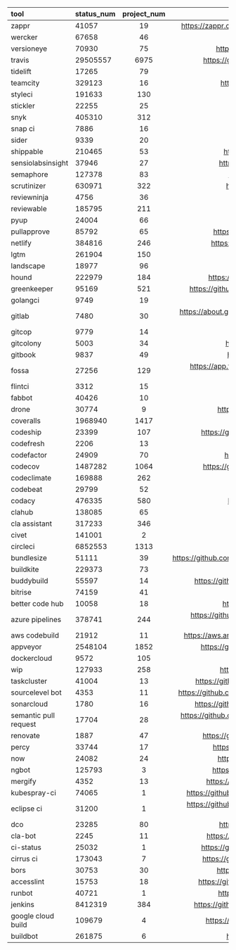 tool|status_num|project_num|url
:-|:-|:-:|-:
zappr|41057|19|https://zappr.opensource.zalan.do/login
wercker|67658|46|https://app.wercker.com/
versioneye|70930|75|https://www.versioneye.com/
travis|29505557|6975|https://github.com/apps/travis-ci
tidelift|17265|79|https://tidelift.com/
teamcity|329123|16|https://github.com/PaddleCI
styleci|191633|130|https://styleci.io/
stickler|22255|25|https://stickler-ci.com/
snyk|405310|312|https://snyk.io/
snap ci|7886|16|https://snap-ci.com/
sider|9339|20|https://sider.review/
shippable|210465|53|http://www.shippable.com/
sensiolabsinsight|37946|27|https://insight.symfony.com/
semaphore|127378|83|https://semaphoreci.com/
scrutinizer|630971|322|https://scrutinizer-ci.com/
reviewninja|4756|36|https://review.ninja
reviewable|185795|211|https://reviewable.io/
pyup|24004|66|https://pyup.io/
pullapprove|85792|65|https://www.pullapprove.com/
netlify|384816|246|https://github.com/apps/netlify
lgtm|261904|150|https://lgtm.com/
landscape|18977|96|https://landscape.io/
hound|222979|184|https://github.com/houndci-bot
greenkeeper|95169|521|https://github.com/apps/greenkeeper
golangci|9749|19|https://golangci.com/
gitlab|7480|30|https://about.gitlab.com/pricing/#gitlab-com
gitcop|9779|14|https://gitcop.com/
gitcolony|5003|34|http://www.gitcolony.com/
gitbook|9837|49|https://www.gitbook.com/
fossa|27256|129|https://app.fossa.com/account/login?next=%2F
flintci|3312|15|https://flintci.io/
fabbot|40426|10|https://fabbot.io/
drone|30774|9|https://drone.nextcloud.com/
coveralls|1968940|1417|https://coveralls.io/
codeship|23399|107|https://github.com/apps/codeship
codefresh|2206|13|https://codefresh.io/
codefactor|24909|70|https://www.codefactor.io/
codecov|1487282|1064|https://github.com/apps/codecov
codeclimate|169888|262|https://codeclimate.com/
codebeat|29799|52|https://codebeat.co/
codacy|476335|580|https://www.codacy.com/
clahub|138085|65|https://www.clahub.com/
cla assistant|317233|346|https://cla-assistant.io/
civet|141001|2|https://civet.inl.gov/
circleci|6852553|1313|https://circleci.com/
bundlesize|51111|39|https://github.com/siddharthkp/bundlesize
buildkite|229373|73|https://buildkite.com/
buddybuild|55597|14|https://github.com/apps/buddybuild
bitrise|74159|41|https://www.bitrise.io/
better code hub|10058|18|https://bettercodehub.com/
azure pipelines|378741|244|https://github.com/xamarin-release-manager
aws codebuild|21912|11|https://aws.amazon.com/cn/codebuild/
appveyor|2548104|1852|https://github.com/apps/appveyor
dockercloud|9572|105|https://hub.docker.com/
wip|127933|258|https://github.com/apps/wip
taskcluster|41004|13|https://github.com/apps/taskcluster
sourcelevel bot|4353|11|https://github.com/apps/sourcelevel-bot
sonarcloud|1780|16|https://github.com/apps/sonarcloud
semantic pull request|17704|28|https://github.com/apps/semantic-pull-requests
renovate|1887|47|https://github.com/apps/renovate
percy|33744|17|https://github.com/apps/percy
now|24082|24|https://github.com/apps/now
ngbot|125793|3|https://github.com/apps/ngbot
mergify|4352|13|https://github.com/apps/mergify
kubespray-ci|74065|1|https://github.com/apps/kubespray-ci
eclipse ci|31200|1|https://github.com/apps/eclipse-eca-validation
dco|23285|80|https://github.com/apps/dco
cla-bot|2245|11|https://github.com/apps/cla-bot
ci-status|25032|1|https://github.com/apps/ci-status
cirrus ci|173043|7|https://github.com/apps/cirrus-ci
bors|30753|30|https://github.com/apps/bors
accesslint|15753|18|https://github.com/apps/accesslint
runbot|40721|1|https://github.com/C3POdoo
jenkins|8412319|384|https://github.com/infinispanrelease
google cloud build|109679|4|https://github.com/yoshi-kokoro
buildbot|261875|6|https://github.com/bb-bot

